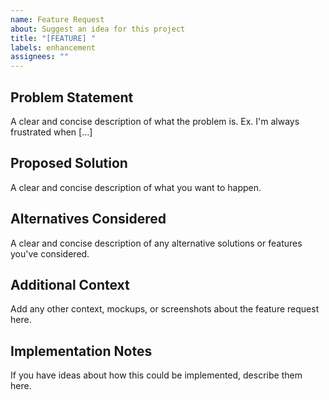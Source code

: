 ```yaml
---
name: Feature Request
about: Suggest an idea for this project
title: "[FEATURE] "
labels: enhancement
assignees: ""
---
```


## Problem Statement

A clear and concise description of what the problem is. Ex. I'm always frustrated when [...]

## Proposed Solution

A clear and concise description of what you want to happen.

## Alternatives Considered

A clear and concise description of any alternative solutions or features you've considered.

## Additional Context

Add any other context, mockups, or screenshots about the feature request here.

## Implementation Notes

If you have ideas about how this could be implemented, describe them here.
